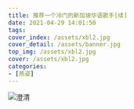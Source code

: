 ```yaml
---
title: 推荐一个冷门的新加坡华语歌手[续]
date: 2021-04-29 14:01:50
tags:
cover_index: /assets/xbl2.jpg
cover_detail: /assets/banner.jpg
top_img: /assets/xbl2.jpg
cover: /assets/xbl2.jpg
categories:
- [燕姿]
---
```


![澄清](/assets/xbl2.jpg)
